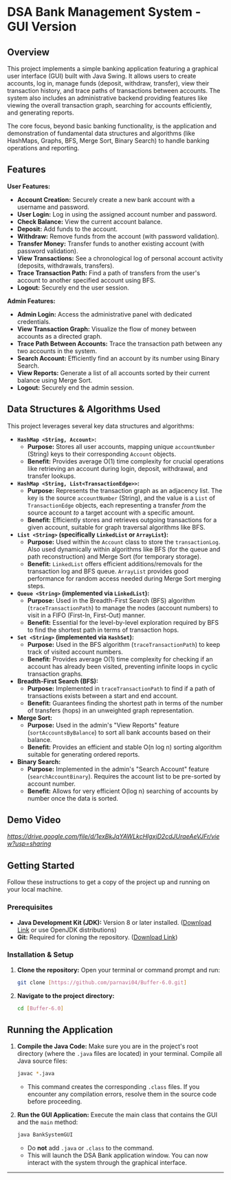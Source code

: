 # DSA Bank Management System - GUI Version

## Overview

This project implements a simple banking application featuring a graphical user interface (GUI) built with Java Swing. It allows users to create accounts, log in, manage funds (deposit, withdraw, transfer), view their transaction history, and trace paths of transactions between accounts. The system also includes an administrative backend providing features like viewing the overall transaction graph, searching for accounts efficiently, and generating reports.

The core focus, beyond basic banking functionality, is the application and demonstration of fundamental data structures and algorithms (like HashMaps, Graphs, BFS, Merge Sort, Binary Search) to handle banking operations and reporting.

## Features

**User Features:**

*   **Account Creation:** Securely create a new bank account with a username and password.
*   **User Login:** Log in using the assigned account number and password.
*   **Check Balance:** View the current account balance.
*   **Deposit:** Add funds to the account.
*   **Withdraw:** Remove funds from the account (with password validation).
*   **Transfer Money:** Transfer funds to another existing account (with password validation).
*   **View Transactions:** See a chronological log of personal account activity (deposits, withdrawals, transfers).
*   **Trace Transaction Path:** Find a path of transfers from the user's account to another specified account using BFS.
*   **Logout:** Securely end the user session.

**Admin Features:**

*   **Admin Login:** Access the administrative panel with dedicated credentials.
*   **View Transaction Graph:** Visualize the flow of money between accounts as a directed graph.
*   **Trace Path Between Accounts:** Trace the transaction path between any two accounts in the system.
*   **Search Account:** Efficiently find an account by its number using Binary Search.
*   **View Reports:** Generate a list of all accounts sorted by their current balance using Merge Sort.
*   **Logout:** Securely end the admin session.

## Data Structures & Algorithms Used

This project leverages several key data structures and algorithms:

*   **`HashMap <String, Account>`:**
    *   **Purpose:** Stores all user accounts, mapping unique `accountNumber` (String) keys to their corresponding `Account` objects.
    *   **Benefit:** Provides average O(1) time complexity for crucial operations like retrieving an account during login, deposit, withdrawal, and transfer lookups.
*   **`HashMap <String, List<TransactionEdge>>`:**
    *   **Purpose:** Represents the transaction graph as an adjacency list. The key is the source `accountNumber` (String), and the value is a `List` of `TransactionEdge` objects, each representing a transfer *from* the source account *to* a target account with a specific amount.
    *   **Benefit:** Efficiently stores and retrieves outgoing transactions for a given account, suitable for graph traversal algorithms like BFS.
*   **`List <String>` (specifically `LinkedList` or `ArrayList`):**
    *   **Purpose:** Used within the `Account` class to store the `transactionLog`. Also used dynamically within algorithms like BFS (for the queue and path reconstruction) and Merge Sort (for temporary storage).
    *   **Benefit:** `LinkedList` offers efficient additions/removals for the transaction log and BFS queue. `ArrayList` provides good performance for random access needed during Merge Sort merging steps.
*   **`Queue <String>` (implemented via `LinkedList`):**
    *   **Purpose:** Used in the Breadth-First Search (BFS) algorithm (`traceTransactionPath`) to manage the nodes (account numbers) to visit in a FIFO (First-In, First-Out) manner.
    *   **Benefit:** Essential for the level-by-level exploration required by BFS to find the shortest path in terms of transaction hops.
*   **`Set <String>` (implemented via `HashSet`):**
    *   **Purpose:** Used in the BFS algorithm (`traceTransactionPath`) to keep track of visited account numbers.
    *   **Benefit:** Provides average O(1) time complexity for checking if an account has already been visited, preventing infinite loops in cyclic transaction graphs.
*   **Breadth-First Search (BFS):**
    *   **Purpose:** Implemented in `traceTransactionPath` to find if a path of transactions exists between a start and end account.
    *   **Benefit:** Guarantees finding the shortest path in terms of the number of transfers (hops) in an unweighted graph representation.
*   **Merge Sort:**
    *   **Purpose:** Used in the admin's "View Reports" feature (`sortAccountsByBalance`) to sort all bank accounts based on their balance.
    *   **Benefit:** Provides an efficient and stable O(n log n) sorting algorithm suitable for generating ordered reports.
*   **Binary Search:**
    *   **Purpose:** Implemented in the admin's "Search Account" feature (`searchAccountBinary`). Requires the account list to be pre-sorted by account number.
    *   **Benefit:** Allows for very efficient O(log n) searching of accounts by number once the data is sorted.

## Demo Video

*https://drive.google.com/file/d/1exBkJqYAWLkcHlgxjD2cdJUraeAeVJFr/view?usp=sharing*



## Getting Started

Follow these instructions to get a copy of the project up and running on your local machine.

### Prerequisites

*   **Java Development Kit (JDK):** Version 8 or later installed. ([Download Link](https://www.oracle.com/java/technologies/javase-downloads.html) or use OpenJDK distributions)
*   **Git:** Required for cloning the repository. ([Download Link](https://git-scm.com/downloads))

### Installation & Setup

1.  **Clone the repository:**
    Open your terminal or command prompt and run:
    ```bash
    git clone [https://github.com/parnavi04/Buffer-6.0.git]
    ```
2.  **Navigate to the project directory:**
    ```bash
    cd [Buffer-6.0] 
    ```

## Running the Application

1.  **Compile the Java Code:**
    Make sure you are in the project's root directory (where the `.java` files are located) in your terminal. Compile all Java source files:
    ```bash
    javac *.java
    ```
    *   This command creates the corresponding `.class` files. If you encounter any compilation errors, resolve them in the source code before proceeding.

2.  **Run the GUI Application:**
    Execute the main class that contains the GUI and the `main` method:
    ```bash
    java BankSystemGUI
    ```
    *   Do **not** add `.java` or `.class` to the command.
    *   This will launch the DSA Bank application window. You can now interact with the system through the graphical interface.

---
